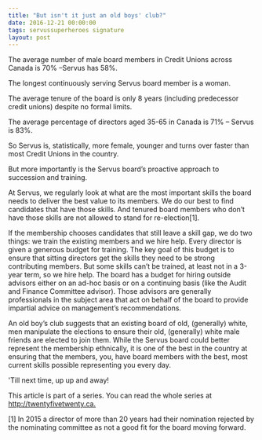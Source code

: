 ```yaml
---
title: "But isn't it just an old boys' club?"
date: 2016-12-21 00:00:00 
tags: servussuperheroes signature
layout: post
---
```

The average number of male board members in Credit Unions across Canada is 70% –Servus has 58%.

The longest continuously serving Servus board member is a woman. 

The average tenure of the board is only 8 years (including predecessor credit unions) despite no formal limits.

The average percentage of directors aged 35-65 in Canada is 71% – Servus is 83%.
 
So Servus is, statistically, more female, younger and turns over faster than most Credit Unions in the country.
 
But more importantly is the Servus board’s proactive approach to succession and training. 
 
At Servus, we regularly look at what are the most important skills the board needs to deliver the best value to its members.  We do our best to find candidates that have those skills.  And tenured board members who don’t have those skills are not allowed to stand for re-election[1].
 
If the membership chooses candidates that still leave a skill gap, we do two things:  we train the existing members and we hire help.  Every director is given a generous budget for training.  The key goal of this budget is to ensure that sitting directors get the skills they need to be strong contributing members.  But some skills can’t be trained, at least not in a 3-year term, so we hire help.  The board has a budget for hiring outside advisors either on an ad-hoc basis or on a continuing basis (like the Audit and Finance Committee advisor).  Those advisors are generally professionals in the subject area that act on behalf of the board to provide impartial advice on management’s recommendations.
 
An old boy’s club suggests that an existing board of old, (generally) white, men manipulate the elections to ensure their old, (generally) white male friends are elected to join them.  While the Servus board could better represent the membership ethnically, it is one of the best in the country at ensuring that the members, you, have board members with the best, most current skills possible representing you every day.

'Till next time, up up and away!

This article is part of a series. You can read the whole series at http://twentyfivetwenty.ca.​
 
[1] In 2015 a director of more than 20 years had their nomination rejected by the nominating committee as not a good fit for the board moving forward.
